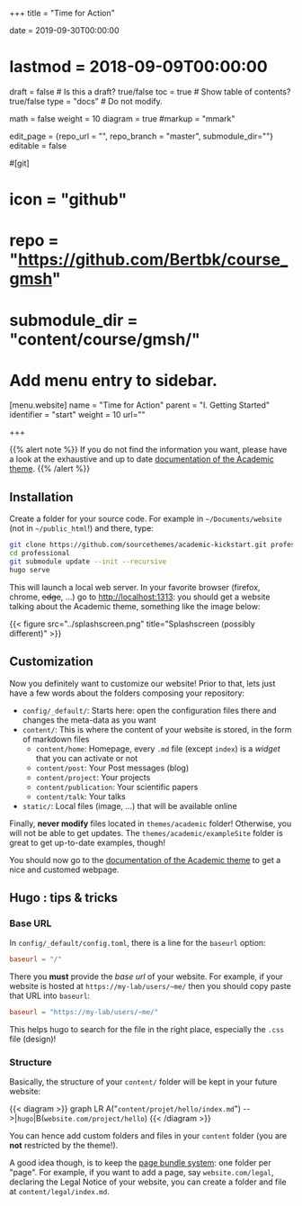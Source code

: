 +++
title = "Time for Action"

date = 2019-09-30T00:00:00
# lastmod = 2018-09-09T00:00:00

draft = false  # Is this a draft? true/false
toc = true  # Show table of contents? true/false
type = "docs"  # Do not modify.

math = false
weight = 10
diagram = true
#markup = "mmark"

edit_page = {repo_url = "", repo_branch = "master", submodule_dir=""}
editable = false

#[git]
#  icon = "github"
#  repo = "https://github.com/Bertbk/course_gmsh"
#  submodule_dir = "content/course/gmsh/"



# Add menu entry to sidebar.
[menu.website]
  name = "Time for Action"
  parent = "I. Getting Started"
  identifier = "start"
  weight = 10
  url=""

+++

{{% alert note %}}
If you do not find the information you want, please have a look at the exhaustive and up to date [documentation of the Academic theme](https://sourcethemes.com/academic/docs/install).
{{% /alert %}}

## Installation

Create a folder for your source code. For example in `~/Documents/website` (not in `~/public_html`!) and there, type:

```bash
git clone https://github.com/sourcethemes/academic-kickstart.git professional
cd professional
git submodule update --init --recursive
hugo serve
```
This will launch a local web server. In your favorite browser (firefox, chrome, ~~edge~~, ...) go to [http://localhost:1313](http://localhost:1313): you should get a website talking about the Academic theme, something like the image below:

{{< figure src="../splashscreen.png" title="Splashscreen (possibly different)" >}}

## Customization

Now you definitely want to customize our website! Prior to that, lets just have a few words about the folders composing your repository:

- `config/_default/`: Starts here: open the configuration files there and changes the meta-data as you want
- `content/`: This is where the content of your website is stored, in the form of markdown files
  - `content/home`: Homepage, every `.md` file (except `index`) is a *widget* that you can activate or not
  - `content/post`: Your Post messages (blog)
  - `content/project`: Your projects
  - `content/publication`: Your scientific papers
  - `content/talk`: Your talks
- `static/`: Local files (image, ...) that will be available online

Finally, **never modify** files located in `themes/academic` folder! Otherwise, you will not be able to get updates. The `themes/academic/exampleSite` folder is great to get up-to-date examples, though!

You should now go to the [documentation of the Academic theme](https://sourcethemes.com/academic/docs) to get a nice and customed webpage.

## Hugo : tips & tricks

### Base URL

In `config/_default/config.toml`, there is a line for the `baseurl` option:
```toml
baseurl = "/"
```
There you **must** provide the *base url* of your website. For example, if your website is hosted at `https://my-lab/users/~me/` then you should copy paste that URL into `baseurl`:

```toml
baseurl = "https://my-lab/users/~me/"
```
This helps hugo to search for the file in the right place, especially the `.css` file (design)!

### Structure

Basically, the structure of your `content/` folder will be kept in your future website:

{{< diagram >}}
graph LR
    A("<code>content/projet/hello/index.md</code>") -->|<code>hugo</code>|B(<code>website.com/project/hello</code>)
{{< /diagram >}}

You can hence add custom folders and files in your `content` folder (you are **not** restricted by the theme!). 

A good idea though, is to keep the [page bundle system](https://gohugo.io/content-management/page-bundles/): one folder per "page". For example, if you want to add a page, say `website.com/legal`, declaring the Legal Notice of your website, you can create a folder and file at `content/legal/index.md`.


